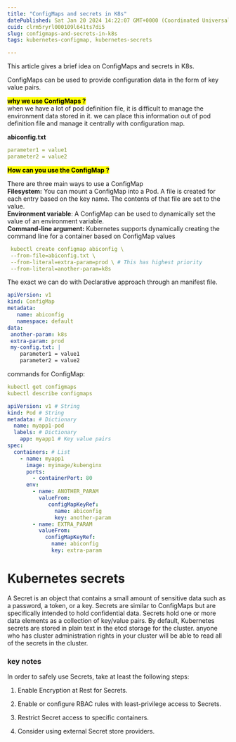 ```yaml
---
title: "ConfigMaps and secrets in K8s"
datePublished: Sat Jan 20 2024 14:22:07 GMT+0000 (Coordinated Universal Time)
cuid: clrm5ryrl000109l641ts7di5
slug: configmaps-and-secrets-in-k8s
tags: kubernetes-configmap, kubernetes-secrets

---
```


This article gives a brief idea on ConfigMaps and secrets in K8s.

ConfigMaps can be used to provide configuration data in the form of key value pairs.

**<mark>why we use ConfigMaps ?</mark>**  
when we have a lot of pod definition file, it is difficult to manage the environment data stored in it. we can place this information out of pod definition file and manage it centrally with configuration map.

**abiconfig.txt**

```yaml
parameter1 = value1
parameter2 = value2
```

**<mark>How can you use the ConfigMap ?</mark>**

There are three main ways to use a ConfigMap  
**Filesystem:** You can mount a ConfigMap into a Pod. A file is created for each entry based on the key name. The contents of that file are set to the value.  
**Environment variable**: A ConfigMap can be used to dynamically set the value of an environment variable.  
**Command-line argument:** Kubernetes supports dynamically creating the command line for a container based on ConfigMap values

```yaml
 kubectl create configmap abiconfig \
 --from-file=abiconfig.txt \
 --from-literal=extra-param=prod \ # This has highest priority
 --from-literal=another-param=k8s
```

The exact we can do with Declarative approach through an manifest file.

```yaml
apiVersion: v1
kind: ConfigMap
metadata:
   name: abiconfig
   namespace: default
data:
 another-param: k8s
 extra-param: prod
 my-config.txt: |
    parameter1 = value1
    parameter2 = value2
```

commands for ConfigMap:

```yaml
kubectl get configmaps
kubectl describe configmaps
```

```yaml
apiVersion: v1 # String 
kind: Pod # String 
metadata: # Dictionary 
  name: myapp1-pod 
  labels: # Dictionary 
    app: myapp1 # Key value pairs 
spec: 
  containers: # List 
    - name: myapp1 
      image: myimage/kubenginx 
      ports: 
        - containerPort: 80
      env:
        - name: ANOTHER_PARAM
          valueFrom:
             configMapKeyRef:
               name: abiconfig
               key: another-param
        - name: EXTRA_PARAM
          valueFrom:
            configMapKeyRef:
              name: abiconfig
              key: extra-param
```

# Kubernetes secrets

A Secret is an object that contains a small amount of sensitive data such as a password, a token, or a key. Secrets are similar to ConfigMaps but are specifically intended to hold confidential data. Secrets hold one or more data elements as a collection of key/value pairs. By default, Kubernetes secrets are stored in plain text in the etcd storage for the cluster. anyone who has cluster administration rights in your cluster will be able to read all of the secrets in the cluster.

### key notes

In order to safely use Secrets, take at least the following steps:

1. Enable Encryption at Rest for Secrets.
    
2. Enable or configure RBAC rules with least-privilege access to Secrets.
    
3. Restrict Secret access to specific containers.
    
4. Consider using external Secret store providers.